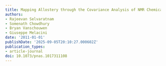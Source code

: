 ```yaml
---
title: Mapping Allostery through the Covariance Analysis of NMR Chemical Shifts
authors:
- Rajeevan Selvaratnam
- Somenath Chowdhury
- Bryan Vanschouwen
- Giuseppe Melacini
date: '2011-01-01'
publishDate: '2025-09-05T20:10:27.000602Z'
publication_types:
- article-journal
doi: 10.1073/pnas.1017311108
---
```

